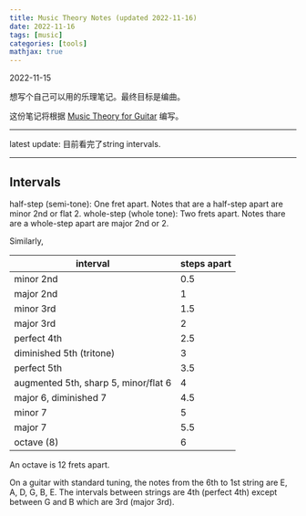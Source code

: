 ```yaml
---
title: Music Theory Notes (updated 2022-11-16)
date: 2022-11-16
tags: [music]
categories: [tools]
mathjax: true
---
```


2022-11-15 

想写个自己可以用的乐理笔记。最终目标是编曲。

这份笔记将根据 [Music Theory for Guitar](https://www.youtube.com/watch?v=ukP7BOd6WOI&list=PLDNPXoSAAaRJ9CoWhCyxeqmKRKvZv0iu4) 编写。

<hr>

latest update: 目前看完了string intervals.

<hr>



## Intervals


half-step (semi-tone): One fret apart. Notes that are a half-step apart are minor 2nd or flat 2. 
whole-step (whole tone): Two frets apart. Notes thare are a whole-step apart are major 2nd or 2.

Similarly,

|interval|steps apart|
|--|--|
| minor 2nd| 0.5 |
| major 2nd| 1   |
| minor 3rd| 1.5 |
| major 3rd| 2 |
| perfect 4th | 2.5|
| diminished 5th (tritone)| 3| 
| perfect 5th| 3.5 | 
| augmented 5th, sharp 5, minor/flat 6| 4 | 
| major 6, diminished 7| 4.5 |
| minor 7| 5|
| major 7 | 5.5 |
| octave (8) | 6 |

An octave is 12 frets apart. 

On a guitar with standard tuning, the notes from the 6th to 1st string are E, A, D, G, B, E. The intervals between strings are 4th (perfect 4th) except between G and B which are 3rd (major 3rd).

